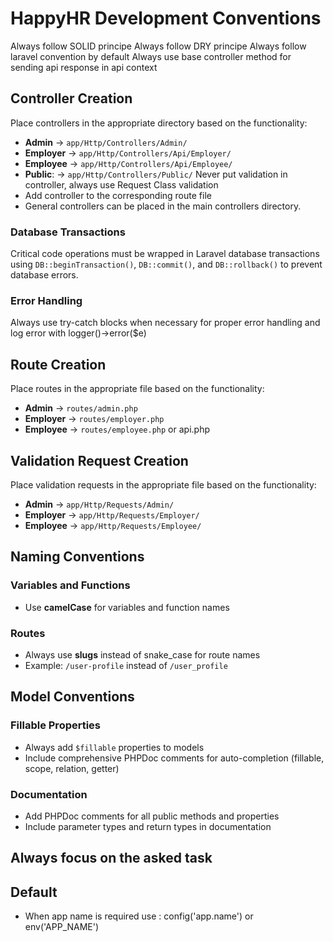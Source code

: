 # HappyHR Development Conventions
Always follow SOLID principe
Always follow DRY principe
Always follow laravel convention by default
Always use base controller method for sending api response in api context

## Controller Creation
Place controllers in the appropriate directory based on the functionality:
- **Admin** → `app/Http/Controllers/Admin/`
- **Employer** → `app/Http/Controllers/Api/Employer/`
- **Employee** → `app/Http/Controllers/Api/Employee/`
- **Public**: → `app/Http/Controllers/Public/`
Never put validation in controller, always use Request Class validation
- Add controller to the corresponding route file
- General controllers can be placed in the main controllers directory.


### Database Transactions
Critical code operations must be wrapped in Laravel database transactions using `DB::beginTransaction()`, `DB::commit()`, and `DB::rollback()` to prevent database errors.

### Error Handling
Always use try-catch blocks when necessary for proper error handling and log error with logger()->error($e)

## Route Creation
Place routes in the appropriate file based on the functionality:
- **Admin** → `routes/admin.php`
- **Employer** → `routes/employer.php`
- **Employee** → `routes/employee.php`
  or api.php

## Validation Request Creation
Place validation requests in the appropriate file based on the functionality:
- **Admin** → `app/Http/Requests/Admin/`
- **Employer** → `app/Http/Requests/Employer/`
- **Employee** → `app/Http/Requests/Employee/`

## Naming Conventions

### Variables and Functions
- Use **camelCase** for variables and function names

### Routes
- Always use **slugs** instead of snake_case for route names
- Example: `/user-profile` instead of `/user_profile`

## Model Conventions

### Fillable Properties
- Always add `$fillable` properties to models
- Include comprehensive PHPDoc comments for auto-completion (fillable, scope, relation, getter)


### Documentation
- Add PHPDoc comments for all public methods and properties
- Include parameter types and return types in documentation 

## Always focus on the asked task

## Default
- When app name is required use : config('app.name') or env('APP_NAME')
